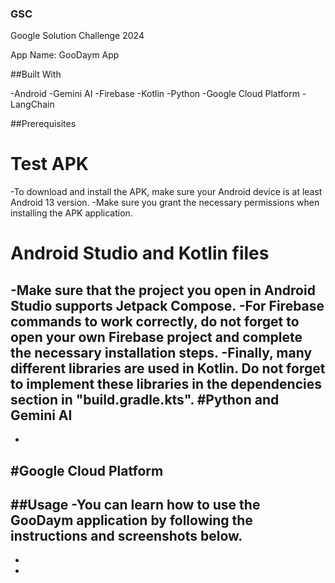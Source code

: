 ### GSC
Google Solution Challenge 2024

App Name: GooDaym App






##Built With

-Android
-Gemini AI
-Firebase
-Kotlin
-Python
-Google Cloud Platform
-LangChain


##Prerequisites

# Test APK
-To download and install the APK, make sure your Android device is at least Android 13 version.
-Make sure you grant the necessary permissions when installing the APK application.
# Android Studio and Kotlin files
-Make sure that the project you open in Android Studio supports Jetpack Compose.
-For Firebase commands to work correctly, do not forget to open your own Firebase project and complete the necessary installation steps.
-Finally, many different libraries are used in Kotlin. Do not forget to implement these libraries in the dependencies section in "build.gradle.kts".
#Python and Gemini AI
-
-
#Google Cloud Platform
-

##Usage
-You can learn how to use the GooDaym application by following the instructions and screenshots below.
-
-
-
